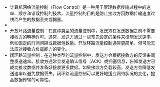 - 计算机网络流量控制（Flow Control）是一种用于管理数据传输过程中的速率、顺序和错误控制的技术。流量控制的目的是防止接收方因数据传输速度过快而产生的数据丢失或拥塞。
-
- 开放环路流量控制：在这种类型的流量控制中，发送方在发送数据之前不需要接收方的明确许可。通常，发送方通过一些预先设定的条件来控制发送速率，例如固定的时间间隔或数据包数量。开放环路流量控制通常更简单，但可能无法应对接收方负载能力的变化。
- 闭环路流量控制：在这种类型的流量控制中，发送方会根据接收方的反馈来调整发送速率。接收方通常会发送确认信号（ACK）或拥塞信息，告知发送方已成功接收数据并准备好接收更多数据。如果接收方负载较高，发送方会降低发送速率以避免数据丢失。闭环路流量控制可以更好地适应网络状况的变化，提高数据传输的可靠性。
